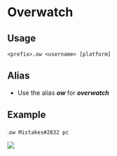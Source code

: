 # Overwatch

## Usage

`<prefix>.ow <username> [platform]`

## Alias

* Use the alias _**ow**_ for _**overwatch**_

## Example

.`ow Mistakes#2832 pc`

![](https://github.com/pedall/g4m3r-wiki/tree/e02c9f1e99118cbc5606efe0a929aec2ad537940/assets/Screen%20Shot%202017-09-14%20at%201.11.48%20PM.png)

